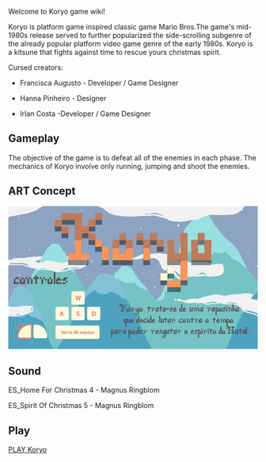 Welcome to Koryo game wiki!

Koryo is platform game inspired classic game Mario Bros.The game's mid-1980s release served to further popularized the side-scrolling subgenre of the already popular platform video game genre of the early 1980s. Koryo is a kitsune that fights against time to rescue yours christmas spirit.

Cursed creators:

* Francisca Augusto - Developer / Game Designer

* Hanna Pinheiro - Designer

* Irlan Costa -Developer / Game Designer

## Gameplay
The objective of the game is to defeat all of the enemies in each phase. The mechanics of Koryo involve only running, jumping and shoot the enemies. 

## ART Concept

![Koryo](https://raw.githubusercontent.com/xsery/koryo.github.io/gh-pages/banner.png)

## Sound

ES_Home For Christmas 4 - Magnus Ringblom

ES_Spirit Of Christmas 5 - Magnus Ringblom


## Play

[PLAY Koryo](source/)

